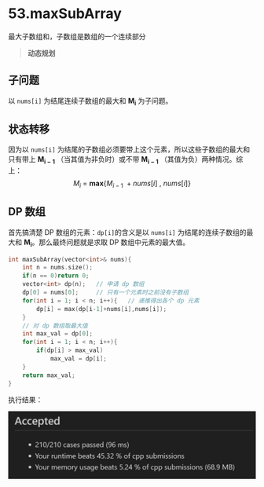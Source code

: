 # 53.maxSubArray

最大子数组和，子数组是数组的一个连续部分



> **动态规划**



## 子问题

以 `nums[i]` 为结尾连续子数组的最大和 $\boldsymbol{M_i}$ 为子问题。



## 状态转移

因为以 `nums[i]` 为结尾的子数组必须要带上这个元素，所以这些子数组的最大和只有带上 $\boldsymbol{M_{i-1}}$ （当其值为非负时）或不带 $\boldsymbol{M_{i-1}}$ （其值为负）两种情况。综上：
$$
M_i\ =\ \pmb{max}\{M_{i-1}\ + nums[i]\ ,\ nums[i]\}
$$

## DP 数组

首先搞清楚 DP 数组的元素：`dp[i]`的含义是以 `nums[i]` 为结尾的连续子数组的最大和 $\boldsymbol{M_i}$。那么最终问题就是求取 DP 数组中元素的最大值。



```c++
int maxSubArray(vector<int>& nums){
    int n = nums.size();
    if(n == 0)return 0;
    vector<int> dp(n);   // 申请 dp 数组
    dp[0] = nums[0];     // 只有一个元素时之前没有子数组
    for(int i = 1; i < n; i++){   // 递推得出各个 dp 元素
        dp[i] = max(dp[i-1]+nums[i],nums[i]);
    }
    // 对 dp 数组取最大值
    int max_val = dp[0];
    for(int i = 1; i < n; i++){
        if(dp[i] > max_val)
            max_val = dp[i];
    }
    return max_val;
}
```

执行结果：

<img src="https://raw.githubusercontent.com/huibazdy/TyporaPicture/main/image-20230822114946676.png" alt="image-20230822114946676" style="zoom: 50%;" />